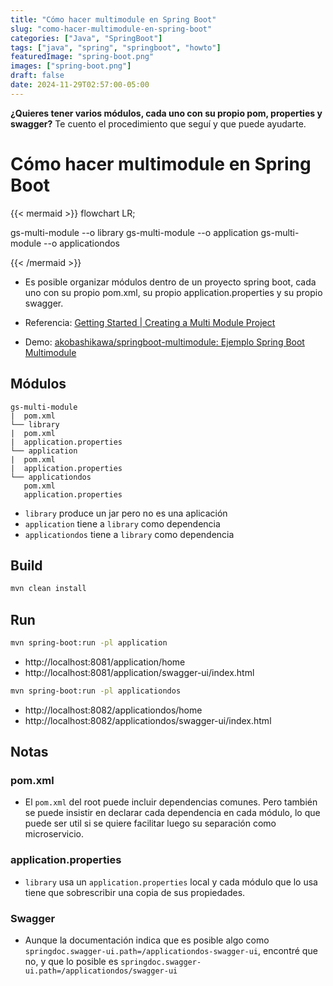 ```yaml
---
title: "Cómo hacer multimodule en Spring Boot"
slug: "como-hacer-multimodule-en-spring-boot"
categories: ["Java", "SpringBoot"]
tags: ["java", "spring", "springboot", "howto"]
featuredImage: "spring-boot.png"
images: ["spring-boot.png"]
draft: false
date: 2024-11-29T02:57:00-05:00
---
```


**¿Quieres tener varios módulos, cada uno con su propio pom, properties y swagger?**
Te cuento el procedimiento que seguí y que puede ayudarte.

<!--more-->

# Cómo hacer multimodule en Spring Boot

{{< mermaid >}}
flowchart LR;

gs-multi-module --o library
gs-multi-module --o application
gs-multi-module --o applicationdos

{{< /mermaid >}}

- Es posible organizar módulos dentro de un proyecto spring boot, cada uno con su propio pom.xml, su propio application.properties y su propio swagger.

- Referencia: [Getting Started | Creating a Multi Module Project](https://spring.io/guides/gs/multi-module)

- Demo: [akobashikawa/springboot-multimodule: Ejemplo Spring Boot Multimodule](https://github.com/akobashikawa/springboot-multimodule)

## Módulos

```
gs-multi-module
|  pom.xml
└── library
|  pom.xml
|  application.properties
└── application
|  pom.xml
|  application.properties
└── applicationdos
   pom.xml
   application.properties
```

- `library` produce un jar pero no es una aplicación
- `application` tiene a `library` como dependencia
- `applicationdos` tiene a `library` como dependencia


## Build

```sh
mvn clean install
```


## Run

```sh
mvn spring-boot:run -pl application
```

- http://localhost:8081/application/home
- http://localhost:8081/application/swagger-ui/index.html

```sh
mvn spring-boot:run -pl applicationdos
```

- http://localhost:8082/applicationdos/home
- http://localhost:8082/applicationdos/swagger-ui/index.html


## Notas

### pom.xml

- El `pom.xml` del root puede incluir dependencias comunes. Pero también se puede insistir en declarar cada dependencia en cada módulo, lo que puede ser util si se quiere facilitar luego su separación como microservicio.

### application.properties

- `library` usa un `application.properties` local y cada módulo que lo usa tiene que sobrescribir una copia de sus propiedades.

### Swagger

- Aunque la documentación indica que es posible algo como `springdoc.swagger-ui.path=/applicationdos-swagger-ui`, encontré que no, y que lo posible es `springdoc.swagger-ui.path=/applicationdos/swagger-ui`